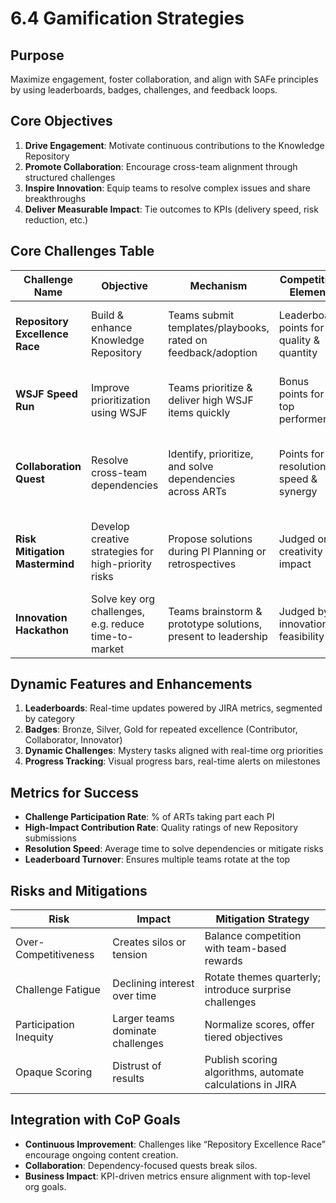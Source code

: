 # 6.4 Gamification Strategies

## Purpose
Maximize engagement, foster collaboration, and align with SAFe principles by using leaderboards, badges, challenges, and feedback loops.

## Core Objectives
1. **Drive Engagement**: Motivate continuous contributions to the Knowledge Repository
2. **Promote Collaboration**: Encourage cross-team alignment through structured challenges
3. **Inspire Innovation**: Equip teams to resolve complex issues and share breakthroughs
4. **Deliver Measurable Impact**: Tie outcomes to KPIs (delivery speed, risk reduction, etc.)

## Core Challenges Table

| Challenge Name                 | Objective                                             | Mechanism                                                      | Competitive Element                      | SAFe Alignment                                        |
|--------------------------------|-------------------------------------------------------|----------------------------------------------------------------|-------------------------------------------|--------------------------------------------------------|
| **Repository Excellence Race** | Build & enhance Knowledge Repository                 | Teams submit templates/playbooks, rated on feedback/adoption   | Leaderboard points for quality & quantity | Fosters continuous learning & knowledge accessibility  |
| **WSJF Speed Run**            | Improve prioritization using WSJF                     | Teams prioritize & deliver high WSJF items quickly             | Bonus points for top performers           | Reinforces economic prioritization in backlog refinement |
| **Collaboration Quest**       | Resolve cross-team dependencies                       | Identify, prioritize, and solve dependencies across ARTs       | Points for resolution speed & synergy     | Encourages built-in quality & alignment across teams   |
| **Risk Mitigation Mastermind**| Develop creative strategies for high-priority risks   | Propose solutions during PI Planning or retrospectives         | Judged on creativity & impact             | Ensures predictable delivery via proactive risk management |
| **Innovation Hackathon**      | Solve key org challenges, e.g. reduce time-to-market  | Teams brainstorm & prototype solutions, present to leadership  | Judged by innovation & feasibility        | Accelerates innovation aligned with ART & PI objectives |

## Dynamic Features and Enhancements
1. **Leaderboards**: Real-time updates powered by JIRA metrics, segmented by category
2. **Badges**: Bronze, Silver, Gold for repeated excellence (Contributor, Collaborator, Innovator)
3. **Dynamic Challenges**: Mystery tasks aligned with real-time org priorities
4. **Progress Tracking**: Visual progress bars, real-time alerts on milestones

## Metrics for Success
- **Challenge Participation Rate**: % of ARTs taking part each PI
- **High-Impact Contribution Rate**: Quality ratings of new Repository submissions
- **Resolution Speed**: Average time to solve dependencies or mitigate risks
- **Leaderboard Turnover**: Ensures multiple teams rotate at the top

## Risks and Mitigations
| Risk                  | Impact                             | Mitigation Strategy                                         |
|-----------------------|------------------------------------|-------------------------------------------------------------|
| Over-Competitiveness  | Creates silos or tension            | Balance competition with team-based rewards                |
| Challenge Fatigue     | Declining interest over time        | Rotate themes quarterly; introduce surprise challenges      |
| Participation Inequity| Larger teams dominate challenges    | Normalize scores, offer tiered objectives                  |
| Opaque Scoring        | Distrust of results                 | Publish scoring algorithms, automate calculations in JIRA   |

## Integration with CoP Goals
- **Continuous Improvement**: Challenges like “Repository Excellence Race” encourage ongoing content creation.
- **Collaboration**: Dependency-focused quests break silos.
- **Business Impact**: KPI-driven metrics ensure alignment with top-level org goals.

